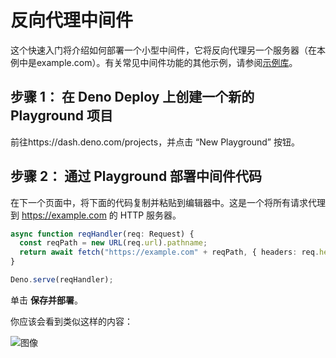 # 反向代理中间件

这个快速入门将介绍如何部署一个小型中间件，它将反向代理另一个服务器（在本例中是example.com）。有关常见中间件功能的其他示例，请参阅[示例库](../tutorials/index.md)。

## **步骤 1：** 在 Deno Deploy 上创建一个新的 Playground 项目

前往https://dash.deno.com/projects，并点击 “New Playground” 按钮。

## **步骤 2：** 通过 Playground 部署中间件代码

在下一个页面中，将下面的代码复制并粘贴到编辑器中。这是一个将所有请求代理到
https://example.com 的 HTTP 服务器。

```ts
async function reqHandler(req: Request) {
  const reqPath = new URL(req.url).pathname;
  return await fetch("https://example.com" + reqPath, { headers: req.headers });
}

Deno.serve(reqHandler);
```

单击 **保存并部署**。

你应该会看到类似这样的内容：

![图像](../docs-images/proxy_to_example.png)
